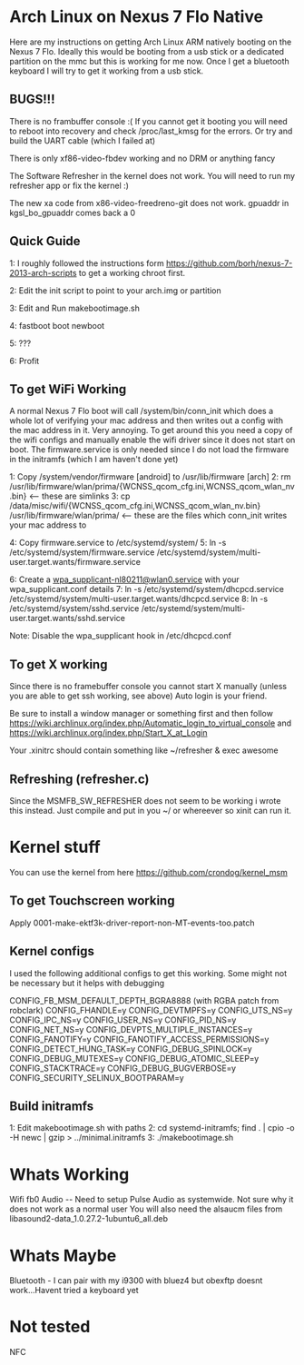 # Arch Linux on Nexus 7 Flo Native

Here are my instructions on getting Arch Linux ARM natively booting on the
Nexus 7 Flo. Ideally this would be booting from a usb stick or a dedicated
partition on the mmc but this is working for me now. Once I get a bluetooth
keyboard I will try to get it working from a usb stick.

## BUGS!!!
There is no frambuffer console :( 
If you cannot get it booting you will need to
reboot into recovery and check /proc/last_kmsg for the errors. Or try and build
the UART cable (which I failed at)

There is only xf86-video-fbdev working and no DRM or anything fancy

The Software Refresher in the kernel does not work. You will need to run my
refresher app or fix the kernel :)

The new xa code from x86-video-freedreno-git does not work. gpuaddr in
kgsl_bo_gpuaddr comes back a 0

## Quick Guide
1: I roughly followed the instructions form
https://github.com/borh/nexus-7-2013-arch-scripts to get a working chroot
first.

2: Edit the init script to point to your arch.img or partition

3: Edit and Run makebootimage.sh

4: fastboot boot newboot

5: ???

6: Profit

## To get WiFi Working

A normal Nexus 7 Flo boot will call /system/bin/conn_init which does a whole
lot of verifying your mac address and then writes out a config with the mac
address in it. Very annoying. To get around this you need a copy of the wifi
configs and manually enable the wifi driver since it does not start on boot.
The firmware.service is only needed since I do not load the firmware in the
initramfs (which I am haven't done yet)

1: Copy /system/vendor/firmware [android] to /usr/lib/firmware [arch]
2: rm /usr/lib/firmware/wlan/prima/{WCNSS_qcom_cfg.ini,WCNSS_qcom_wlan_nv.bin} <-- these are simlinks
3: cp /data/misc/wifi/{WCNSS_qcom_cfg.ini,WCNSS_qcom_wlan_nv.bin} /usr/lib/firmware/wlan/prima/ <-- these are the files which conn_init writes your mac address to

4: Copy firmware.service to /etc/systemd/system/ 
5: ln -s /etc/systemd/system/firmware.service /etc/systemd/system/multi-user.target.wants/firmware.service

6: Create a wpa_supplicant-nl80211@wlan0.service with your wpa_supplicant.conf
details
7: ln -s /etc/systemd/system/dhcpcd.service /etc/systemd/system/multi-user.target.wants/dhcpcd.service
8: ln -s /etc/systemd/system/sshd.service /etc/systemd/system/multi-user.target.wants/sshd.service

Note: Disable the wpa_supplicant hook in /etc/dhcpcd.conf

## To get X working
Since there is no framebuffer console you cannot start X manually (unless you
are able to get ssh working, see above) Auto login is your friend.

Be sure to install a window manager or something first and then follow
https://wiki.archlinux.org/index.php/Automatic_login_to_virtual_console and 
https://wiki.archlinux.org/index.php/Start_X_at_Login

Your .xinitrc should contain something like
~/refresher &
exec awesome

## Refreshing (refresher.c)
Since the MSMFB_SW_REFRESHER does not seem to be working i wrote this instead.
Just compile and put in you ~/ or whereever so xinit can run it.

# Kernel stuff

You can use the kernel from here https://github.com/crondog/kernel_msm

## To get Touchscreen working
Apply 0001-make-ektf3k-driver-report-non-MT-events-too.patch

## Kernel configs
I used the following additional configs to get this working. Some might not be
necessary but it helps with debugging

CONFIG_FB_MSM_DEFAULT_DEPTH_BGRA8888 (with RGBA patch from robclark)
CONFIG_FHANDLE=y
CONFIG_DEVTMPFS=y
CONFIG_UTS_NS=y
CONFIG_IPC_NS=y
CONFIG_USER_NS=y
CONFIG_PID_NS=y
CONFIG_NET_NS=y
CONFIG_DEVPTS_MULTIPLE_INSTANCES=y
CONFIG_FANOTIFY=y
CONFIG_FANOTIFY_ACCESS_PERMISSIONS=y
CONFIG_DETECT_HUNG_TASK=y
CONFIG_DEBUG_SPINLOCK=y
CONFIG_DEBUG_MUTEXES=y
CONFIG_DEBUG_ATOMIC_SLEEP=y
CONFIG_STACKTRACE=y
CONFIG_DEBUG_BUGVERBOSE=y
CONFIG_SECURITY_SELINUX_BOOTPARAM=y

## Build initramfs
1: Edit makebootimage.sh with paths
2: cd systemd-initramfs; find . | cpio -o -H newc | gzip > ../minimal.initramfs
3: ./makebootimage.sh

# Whats Working
Wifi
fb0
Audio -- Need to setup Pulse Audio as systemwide. Not sure why it does not work as a normal user
You will also need the alsaucm files from libasound2-data_1.0.27.2-1ubuntu6_all.deb

# Whats Maybe
Bluetooth - I can pair with my i9300 with bluez4 but obexftp doesnt work...Havent tried a keyboard yet

# Not tested
NFC
